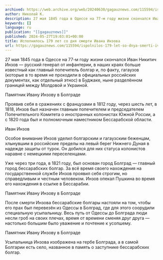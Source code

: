 ```yaml
---
archived: https://web.archive.org/web/20240630/gagauznews.com/115594/ispolnilos-179-let-so-dnya-smerti-ivana-inzova.html
author: Николай К.
description: 27 мая 1845 года в Одессе на 77-м году жизни скончался Иван Никитич Инзов — русский генерал от инфантерии, в наших краях больше известный как главный попечитель болгар и, по факту, гагаузов (которые в то время не проходили в официальных российских документах, как отдельный этнос) в Буджаке, ныне разделённом границей между Молдовой и Украиной. Проявив себя в сражениях с французами в 1812 году, через шесть лет, в 1818, Инзов был назначен главным попечителем и председателем Попечительного Комитета о иностранных колонистах Южной России, а с 1820 года был и полномочным наместником Бессарабской области. Особое внимание Инзов уделил болгарским и гагаузским беженцам, […]
keywords: []
language: ru
publication: "[[gagauznews]]"
published: 2024-05-27T19:03:01+00:00
title: Исполнилось 179 лет со дня смерти Ивана Инзова
url: https://gagauznews.com/115594/ispolnilos-179-let-so-dnya-smerti-ivana-inzova.html
---
```


27 мая 1845 года в Одессе на 77-м году жизни скончался Иван Никитич Инзов — русский генерал от инфантерии, в наших краях больше известный как главный попечитель болгар и, по факту, гагаузов (которые в то время не проходили в официальных российских документах, как отдельный этнос) в Буджаке, ныне разделённом границей между Молдовой и Украиной.

Памятник Ивану Инзову в Болграде

Проявив себя в сражениях с французами в 1812 году, через шесть лет, в 1818, Инзов был назначен главным попечителем и председателем Попечительного Комитета о иностранных колонистах Южной России, а с 1820 года был и полномочным наместником Бессарабской области.

Иван Инзов

Особое внимание Инзов уделил болгарским и гагаузским беженцам, хлынувшим в российские пределы на левый берег Нижнего Дуная в надежде защиты от турок. Он добился для них статуса колонистов наравне с немецкими переселенцами.

Уже через три года, в 1821 году, был основан город Болград — главный город бессарабских болгар. За всё время своего нахождения на государственной службе Инзов проявил себя строгим, но справедливым и честным человеком. Инзов опекал Пушкина во время его нахождения в ссылке в Бессарабии.

Памятник Ивану Инзову в Болграде

После смерти Инзова бессарабские болгары настояли на том, чтобы его прах был перевезён из Одессы в Болград, где для этого соорудили специальную усыпальницу. Весь путь от Одессы до Болграда люди несли гроб на своих плечах, время от времени сменяя друг друга — настолько большим было уважение и почтение к усопшему.

Памятник Ивану Инзову в Болграде

Усыпальница Инзова изображена на гербе Болграда, а в самой Болгарии есть село, названное в память о заступнике бессарабских болгар.
